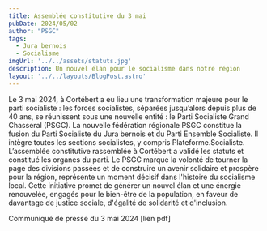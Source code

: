 ```yaml
---
title: Assemblée constitutive du 3 mai
pubDate: 2024/05/02
author: "PSGC"
tags:
  - Jura bernois
  - Socialisme
imgUrl: '../../assets/statuts.jpg'
description: Un nouvel élan pour le socialisme dans notre région
layout: '../../layouts/BlogPost.astro'
---
```


Le 3 mai 2024, à Cortébert a eu lieu une transformation majeure pour le parti socialiste : les forces socialistes, séparées jusqu’alors depuis plus de 40 ans, se réunissent sous une nouvelle entité : le Parti Socialiste Grand Chasseral (PSGC). La nouvelle fédération régionale PSGC constitue la fusion du Parti Socialiste du Jura bernois et du Parti Ensemble Socialiste. Il intègre toutes les sections socialistes, y compris Plateforme.Socialiste. L’assemblée constitutive rassemblée à Cortébert a validé les statuts et constitué les organes du parti.
Le PSGC marque la volonté de tourner la page des divisions passées et de construire un avenir solidaire et prospère pour la région, représente un moment décisif dans l'histoire du socialisme local. Cette initiative promet de générer un nouvel élan et une énergie renouvelée, engagés pour le bien-être de la population, en faveur de davantage de justice sociale, d'égalité de solidarité et d'inclusion.

Communiqué de presse du 3 mai 2024 [lien pdf]
